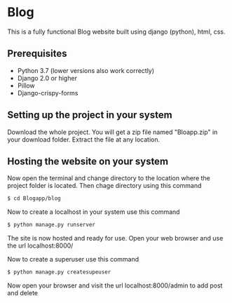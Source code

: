 # Blog
This is a fully functional Blog website built using django (python), html, css.

## Prerequisites
* Python 3.7 (lower versions also work correctly)
* Django 2.0 or higher
* Pillow
* Django-crispy-forms

## Setting up the project in your system
Download the whole project. You will get a zip file named "Bloapp.zip" in your download folder. Extract the file at any location.

## Hosting the website on your system
Now open the terminal and change directory to the location where the project folder is located. Then chage directory using this command
```sh
$ cd Blogapp/blog
```
Now to create a localhost in your system use this command
```sh
$ python manage.py runserver
```
The site is now hosted and ready for use. Open your web browser and use the url localhost:8000/

Now to create a superuser use this command
```sh
$ python manage.py createsupeuser
```
Now open your browser and visit the url localhost:8000/admin to add post and delete
